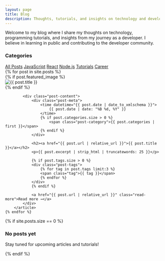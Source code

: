 ```yaml
---
layout: page
title: Blog
description: Thoughts, tutorials, and insights on technology and development.
---
```


<div class="blog-intro">
    <p class="lead">
        Welcome to my blog where I share my thoughts on technology, programming tutorials, 
        and insights from my journey as a developer. I believe in learning in public and 
        contributing to the developer community.
    </p>
</div>

<div class="blog-categories">
    <h3>Categories</h3>
    <div class="categories-list">
        <a href="#" class="category-tag">All Posts</a>
        <a href="#" class="category-tag">JavaScript</a>
        <a href="#" class="category-tag">React</a>
        <a href="#" class="category-tag">Node.js</a>
        <a href="#" class="category-tag">Tutorials</a>
        <a href="#" class="category-tag">Career</a>
    </div>
</div>

<div class="posts-grid">
    {% for post in site.posts %}
        <article class="post-card">
            {% if post.featured_image %}
            <div class="post-image">
                <img src="{{ post.featured_image }}" alt="{{ post.title }}">
            </div>
            {% endif %}
            
            <div class="post-content">
                <div class="post-meta">
                    <time datetime="{{ post.date | date_to_xmlschema }}">
                        {{ post.date | date: "%B %d, %Y" }}
                    </time>
                    {% if post.categories.size > 0 %}
                        <span class="post-category">{{ post.categories | first }}</span>
                    {% endif %}
                </div>
                
                <h2><a href="{{ post.url | relative_url }}">{{ post.title }}</a></h2>
                <p>{{ post.excerpt | strip_html | truncatewords: 25 }}</p>
                
                {% if post.tags.size > 0 %}
                <div class="post-tags">
                    {% for tag in post.tags limit:3 %}
                    <span class="tag">{{ tag }}</span>
                    {% endfor %}
                </div>
                {% endif %}
                
                <a href="{{ post.url | relative_url }}" class="read-more">Read more →</a>
            </div>
        </article>
    {% endfor %}
</div>

{% if site.posts.size == 0 %}
<div class="no-posts">
    <h3>No posts yet</h3>
    <p>Stay tuned for upcoming articles and tutorials!</p>
</div>
{% endif %}
